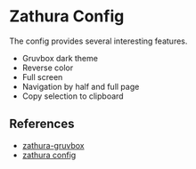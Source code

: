 # Zathura Config
The config provides several interesting features.

- Gruvbox dark theme
- Reverse color
- Full screen
- Navigation by half and full page
- Copy selection to clipboard

## References
- [zathura-gruvbox](https://github.com/eastack/zathura-gruvbox/tree/master)
- [zathura config](https://gist.github.com/michaelmrose/9595075b43f24aa903fa)
